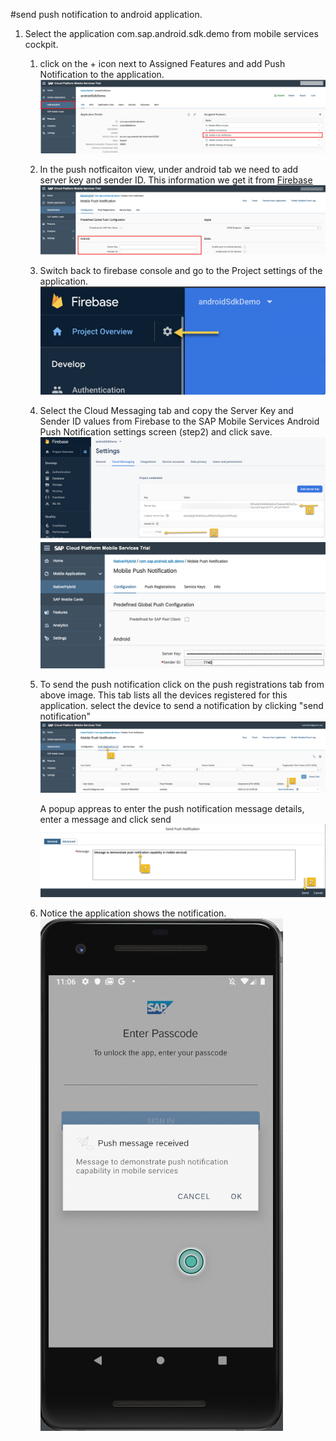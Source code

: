 #send push notification to android application.

1) Select the application com.sap.android.sdk.demo from mobile services cockpit.

    1. click on the + icon next to Assigned Features and add Push Notification to the application.
    ![image](images/1.png)

    2. In the push notficaiton view, under android tab we need to add server key and sender ID. This information we get it from [Firebase](https://firebase.google.com/)
    ![image](images/2.png)

    3. Switch back to firebase console and go to the Project settings of the application.
    ![image](images/3.png)

    4. Select the Cloud Messaging tab and copy the Server Key and Sender ID values from Firebase to the SAP Mobile Services Android Push Notification settings screen (step2) and click save.
    ![image](images/4.png)
    ![image](images/5.png)

    5. To send the push notification click on the push registrations tab from above image. This tab lists all the devices registered for this application.
    select the device to send a notification by clicking "send notification"
    ![image](images/6.png)

        A popup appreas to enter the push notification message details, enter a message and click send
    ![image](images/7.png)

    6. Notice the application shows the notification.
    ![image](images/8.png)
